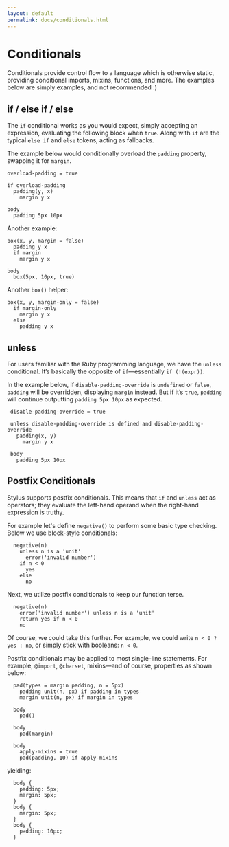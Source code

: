 ```yaml
---
layout: default
permalink: docs/conditionals.html
---
```


# Conditionals

 Conditionals provide control flow to a language which is otherwise static, providing conditional imports, mixins, functions, and more. The examples below are simply examples, and not recommended :)

## if / else if / else

 The `if` conditional works as you would expect, simply accepting an expression, evaluating the following block when `true`. Along with `if` are the typical `else if` and `else` tokens, acting as fallbacks.
 
 The example below would conditionally overload the `padding` property, swapping it for `margin`.

    overload-padding = true

    if overload-padding
      padding(y, x)
        margin y x

    body
      padding 5px 10px

Another example:

    box(x, y, margin = false)
      padding y x
      if margin
        margin y x

    body
      box(5px, 10px, true)

Another `box()` helper:

    box(x, y, margin-only = false)
      if margin-only
        margin y x
      else
        padding y x

## unless

 For users familiar with the Ruby programming language, we have the `unless` conditional. It’s basically the opposite of `if`—essentially `if (!(expr))`.

In the example below, if `disable-padding-override` is `undefined` or `false`, `padding` will be overridden, displaying `margin` instead. But if it’s `true`, `padding` will continue outputting `padding 5px 10px` as expected.

     disable-padding-override = true

     unless disable-padding-override is defined and disable-padding-override
       padding(x, y)
         margin y x

     body
       padding 5px 10px

## Postfix Conditionals

  Stylus supports postfix conditionals. This means that `if` and `unless` act as operators; they evaluate the left-hand operand when the right-hand expression is truthy.
  
  
  For example let's define `negative()` to perform some basic type checking. Below we use block-style conditionals:
  
      negative(n)
        unless n is a 'unit'
          error('invalid number')
        if n < 0
          yes
        else
          no

  Next, we utilize postfix conditionals to keep our function terse.

      negative(n)
        error('invalid number') unless n is a 'unit'
        return yes if n < 0
        no

  Of course, we could take this further.  For example, we could write `n < 0 ? yes : no`, or simply stick with booleans: `n < 0`.

  Postfix conditionals may be applied to most single-line statements. For example, `@import`, `@charset`, mixins—and of course, properties as shown below:
  
  
      pad(types = margin padding, n = 5px)
        padding unit(n, px) if padding in types
        margin unit(n, px) if margin in types

      body
        pad()

      body
        pad(margin)

      body
        apply-mixins = true
        pad(padding, 10) if apply-mixins

yielding:

      body {
        padding: 5px;
        margin: 5px;
      }
      body {
        margin: 5px;
      }
      body {
        padding: 10px;
      }

